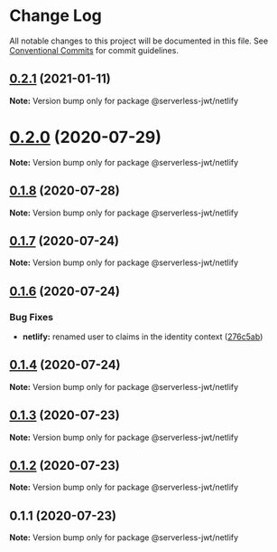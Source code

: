 # Change Log

All notable changes to this project will be documented in this file.
See [Conventional Commits](https://conventionalcommits.org) for commit guidelines.

## [0.2.1](https://github.com/sandrinodimattia/serverless-jwt/compare/v0.2.0...v0.2.1) (2021-01-11)

**Note:** Version bump only for package @serverless-jwt/netlify

# [0.2.0](https://github.com/sandrinodimattia/serverless-jwt/compare/v0.1.8...v0.2.0) (2020-07-29)

**Note:** Version bump only for package @serverless-jwt/netlify

## [0.1.8](https://github.com/sandrinodimattia/serverless-jwt/compare/v0.1.7...v0.1.8) (2020-07-28)

**Note:** Version bump only for package @serverless-jwt/netlify

## [0.1.7](https://github.com/sandrinodimattia/serverless-jwt/compare/v0.1.6...v0.1.7) (2020-07-24)

**Note:** Version bump only for package @serverless-jwt/netlify

## [0.1.6](https://github.com/sandrinodimattia/serverless-jwt/compare/v0.1.5...v0.1.6) (2020-07-24)

### Bug Fixes

- **netlify:** renamed user to claims in the identity context ([276c5ab](https://github.com/sandrinodimattia/serverless-jwt/commit/276c5ab76dd1df94974c5171d23faff851e6d217))

## [0.1.4](https://github.com/sandrinodimattia/serverless-jwt/compare/v0.1.3...v0.1.4) (2020-07-24)

**Note:** Version bump only for package @serverless-jwt/netlify

## [0.1.3](https://github.com/sandrinodimattia/serverless-jwt/compare/v0.1.2...v0.1.3) (2020-07-23)

**Note:** Version bump only for package @serverless-jwt/netlify

## [0.1.2](https://github.com/sandrinodimattia/serverless-jwt/compare/v0.1.1...v0.1.2) (2020-07-23)

**Note:** Version bump only for package @serverless-jwt/netlify

## 0.1.1 (2020-07-23)

**Note:** Version bump only for package @serverless-jwt/netlify
